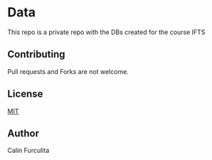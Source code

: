 # Data
 
 This repo is a private repo with the DBs created for the course IFTS

## Contributing

Pull requests and Forks are not welcome.

## License

[MIT](https://choosealicense.com/licenses/mit/)

## Author

Calin Furculita
